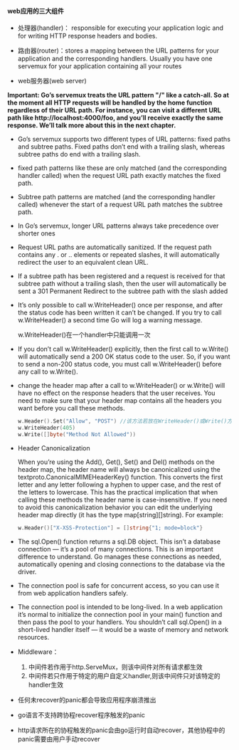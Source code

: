 #### web应用的三大组件

- 处理器(handler)： responsible for executing your application logic and for writing HTTP response headers and bodies.
- 路由器(router)：stores a mapping between the URL patterns for your application and the corresponding handlers. Usually you have one servemux for your application containing all your routes

- web服务器(web server)

  

**Important: Go’s servemux treats the URL pattern "/" like a catch-all. So at the moment all HTTP requests will be handled by the home function regardless of their URL path. For instance, you can visit a different URL path like http://localhost:4000/foo, and you’ll receive exactly the same response. We’ll talk more about this in the next chapter.**



- Go’s servemux supports two different types of URL patterns: fixed paths and subtree paths. Fixed paths don’t end with a trailing slash, whereas subtree paths do end with a trailing slash.

- fixed path patterns like these are only matched (and the corresponding handler called) when the request URL path exactly matches the fixed path.

- Subtree path patterns are matched (and the corresponding handler called) whenever the start of a request URL path matches the subtree path.

  

- In Go’s servemux, longer URL patterns always take precedence over shorter ones

- Request URL paths are automatically sanitized. If the request path contains any . or .. elements or repeated slashes, it will automatically redirect the user to an equivalent clean URL.

- If a subtree path has been registered and a request is received for that subtree path without a trailing slash, then the user will automatically be sent a 301 Permanent Redirect to the subtree path with the slash added



- It’s only possible to call w.WriteHeader() once per response, and after the status code has been written it can’t be changed. If you try to call w.WriteHeader() a second time Go will log a warning message.

  w.WriteHeader()在一个handler中只能调用一次

- If you don’t call w.WriteHeader() explicitly, then the first call to w.Write() will automatically send a 200 OK status code to the user. So, if you want to send a non-200 status code, you must call w.WriteHeader() before any call to w.Write().

- change the header map after a call to w.WriteHeader() or w.Write() will have no effect on the response headers that the user receives. You need to make sure that your header map contains all the headers you want before you call these methods.

  ```go
  w.Header().Set("Allow", "POST") //该方法若放在WriteHeader()或Write()方法之后调用，则无效
  w.WriteHeader(405)
  w.Write([]byte("Method Not Allowed"))
  ```

- Header Canonicalization

  When you’re using the Add(), Get(), Set() and Del() methods on the header map, the header name will always be canonicalized using the textproto.CanonicalMIMEHeaderKey() function. This converts the first letter and any letter following a hyphen to upper case, and the rest of the letters to lowercase. This has the practical implication that when calling these methods the header name is case-insensitive. If you need to avoid this canonicalization behavior you can edit the underlying header map directly (it has the type map[string][]string). For example:

  ```go
  w.Header()["X-XSS-Protection"] = []string{"1; mode=block"}
  ```

- The sql.Open() function returns a sql.DB object. This isn’t a database connection — it’s a pool of many connections. This is an important difference to understand. Go manages these connections as needed, automatically opening and closing connections to the database via the driver.

- The connection pool is safe for concurrent access, so you can use it from web application handlers safely.

- The connection pool is intended to be long-lived. In a web application it’s normal to initialize the connection pool in your main() function and then pass the pool to your handlers. You shouldn’t call sql.Open() in a short-lived handler itself — it would be a waste of memory and network resources.

  

- Middleware：

  1. 中间件若作用于http.ServeMux，则该中间件对所有请求都生效
  2. 中间件若只作用于特定的用户自定义handler,则该中间件只对该特定的handler生效

  

- 任何未recover的panic都会导致应用程序崩溃推出
- go语言不支持跨协程recover程序触发的panic
- http请求所在的协程触发的panic会由go运行时自动recover，其他协程中的panic需要由用户手动recover